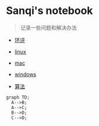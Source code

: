# Sanqi's notebook


>  记录一些问题和解决办法

- [环评](/环评/)

- [linux](/计算机/linux.md)

- [mac](/计算机/mac.md)

- [windows](/计算机/windows)

- [算法](/计算机/华为机试.md)

```mermaid
graph TD;
  A-->B;
  A-->C;
  B-->D;
  C-->D;
```
